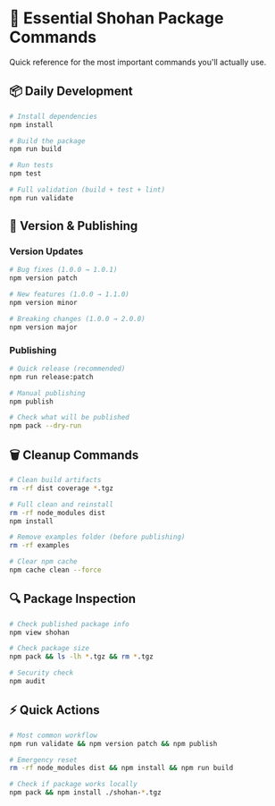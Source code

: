 # 🚀 Essential Shohan Package Commands

Quick reference for the most important commands you'll actually use.

## 📦 Daily Development

```bash
# Install dependencies
npm install

# Build the package
npm run build

# Run tests
npm test

# Full validation (build + test + lint)
npm run validate
```

## 🔄 Version & Publishing

### Version Updates
```bash
# Bug fixes (1.0.0 → 1.0.1)
npm version patch

# New features (1.0.0 → 1.1.0)  
npm version minor

# Breaking changes (1.0.0 → 2.0.0)
npm version major
```

### Publishing
```bash
# Quick release (recommended)
npm run release:patch

# Manual publishing
npm publish

# Check what will be published
npm pack --dry-run
```

## 🗑️ Cleanup Commands

```bash
# Clean build artifacts
rm -rf dist coverage *.tgz

# Full clean and reinstall
rm -rf node_modules dist
npm install

# Remove examples folder (before publishing)
rm -rf examples

# Clear npm cache
npm cache clean --force
```

## 🔍 Package Inspection

```bash
# Check published package info
npm view shohan

# Check package size
npm pack && ls -lh *.tgz && rm *.tgz

# Security check
npm audit
```

## ⚡ Quick Actions

```bash
# Most common workflow
npm run validate && npm version patch && npm publish

# Emergency reset
rm -rf node_modules dist && npm install && npm run build

# Check if package works locally
npm pack && npm install ./shohan-*.tgz
```